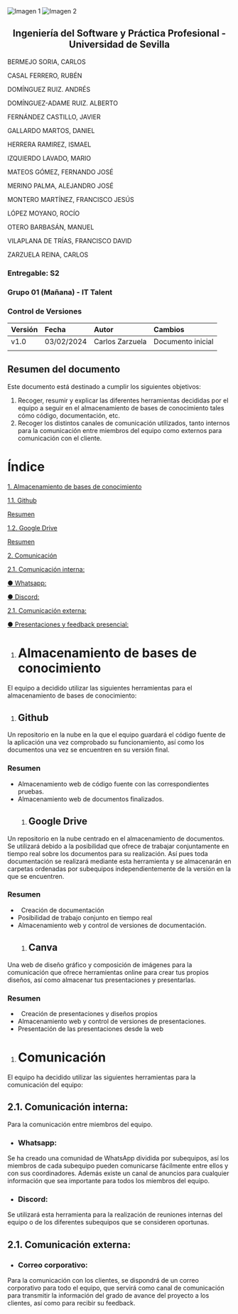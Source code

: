 ﻿<div style={{ display: 'flex' }}>
  <img src="/img/TalentLOGO.png" alt="Imagen 1" style={{ width: '50%', height: 'auto' }} />
  <img src="/img/USLOGO.png" alt="Imagen 2" style={{ width: '30%', height: '30%' }} />
</div>

## <center>Ingeniería del Software y Práctica Profesional - Universidad de Sevilla</center>

BERMEJO SORIA, CARLOS

CASAL FERRERO, RUBÉN

DOMÍNGUEZ RUIZ. ANDRÉS

DOMÍNGUEZ-ADAME RUIZ. ALBERTO

FERNÁNDEZ CASTILLO, JAVIER

GALLARDO MARTOS, DANIEL

HERRERA RAMIREZ, ISMAEL

IZQUIERDO LAVADO, MARIO

MATEOS GÓMEZ, FERNANDO JOSÉ

MERINO PALMA, ALEJANDRO JOSÉ

MONTERO MARTÍNEZ, FRANCISCO JESÚS

LÓPEZ MOYANO, ROCÍO

OTERO BARBASÁN, MANUEL

VILAPLANA DE TRÍAS, FRANCISCO DAVID

ZARZUELA REINA, CARLOS



### Entregable: S2
### Grupo 01 (Mañana) - IT Talent


###  <a name="_z05qqri5g3tk"></a>Control de Versiones

|**Versión**|**Fecha**|**Autor**|**Cambios**|
| :- | :- | :- | :- |
|v1.0|03/02/2024|Carlos Zarzuela|Documento inicial|
|||||

## <a name="_lj1qgmxpo5ez"></a>**Resumen del documento**
Este documento está destinado a cumplir los siguientes objetivos:

1. Recoger, resumir y explicar las diferentes herramientas decididas por el equipo a seguir en el almacenamiento de bases de conocimiento tales cómo código, documentación, etc.
1. Recoger los distintos canales de comunicación utilizados, tanto internos para la comunicación entre miembros del equipo como externos para comunicación con el cliente.



# <a name="_1fob9te"></a>
# <a name="_9j8c07fxd5sy"></a>Índice
[1. Almacenamiento de bases de conocimiento](#_3znysh7)

[1.1. Github	](#_2et92p0)

[Resumen	](#_vdxyxtj6279f)

[1.2. Google Drive	](#_tyjcwt)

[Resumen	](#_3eefzf7wraer)

[2. Comunicación](#_c4wbdg2rka12)

[2.1. Comunicación interna:	](#_re4ogigp6xzq)

[● Whatsapp:	](#_t25p2ybzg9o6)

[● Discord:	](#_84t3uif5lwpq)

[2.1. Comunicación externa:	](#_7gnavsdmhx31)

[● Presentaciones y feedback presencial:	](#_4t00ixuyhgmg)



















1. # <a name="_3znysh7"></a> Almacenamiento de bases de conocimiento
El equipo a decidido utilizar las siguientes herramientas para el almacenamiento de bases de conocimiento:
1. ## <a name="_2et92p0"></a>**Github**
Un repositorio en la nube en la que el equipo guardará el código fuente de la aplicación una vez comprobado su funcionamiento, así como los documentos una vez se encuentren en su versión final.
### <a name="_vdxyxtj6279f"></a>Resumen
- Almacenamiento web de código fuente con las correspondientes pruebas.
- Almacenamiento web de documentos finalizados.
  1. ## <a name="_tyjcwt"></a>**Google Drive**
Un repositorio en la nube centrado en el almacenamiento de documentos. Se utilizará debido a la posibilidad que ofrece de trabajar conjuntamente en tiempo real sobre los documentos para su realización. Así pues toda documentación se realizará mediante esta herramienta y se almacenarán en carpetas ordenadas por subequipos independientemente de la versión en la que se encuentren.
### <a name="_3eefzf7wraer"></a>Resumen
- ` `Creación de documentación
- Posibilidad de trabajo conjunto en tiempo real
- Almacenamiento web y control de versiones de documentación.
  1. ## <a name="_3w6vv5bkii96"></a> **Canva**
Una web de diseño gráfico y composición de imágenes para la comunicación que ofrece herramientas online para crear tus propios diseños, así como almacenar tus presentaciones y presentarlas.
### <a name="_g7719kbq10p3"></a>Resumen
- ` `Creación de presentaciones y diseños propios
- Almacenamiento web y control de versiones de presentaciones.
- Presentación de las presentaciones desde la web

1. # <a name="_c4wbdg2rka12"></a> Comunicación
El equipo ha decidido utilizar las siguientes herramientas para la comunicación del equipo:
## <a name="_re4ogigp6xzq"></a>2.1. Comunicación interna:
Para la comunicación entre miembros del equipo.
- ### <a name="_t25p2ybzg9o6"></a>Whatsapp:
Se ha creado una comunidad de WhatsApp dividida por subequipos, así los miembros de cada subequipo pueden comunicarse fácilmente entre ellos y con sus coordinadores. Además existe un canal de anuncios para cualquier información que sea importante para todos los miembros del equipo.
- ### <a name="_84t3uif5lwpq"></a>Discord:
Se utilizará esta herramienta para la realización de reuniones internas del equipo o de los diferentes subequipos que se consideren oportunas.
## <a name="_7gnavsdmhx31"></a>2.1. Comunicación externa:
- ### <a name="_4t00ixuyhgmg"></a>Correo corporativo:
Para la comunicación con los clientes, se dispondrá de un correo corporativo para todo el equipo, que servirá como canal de comunicación para transmitir la información del grado de avance del proyecto a los clientes, así como para recibir su feedback.

